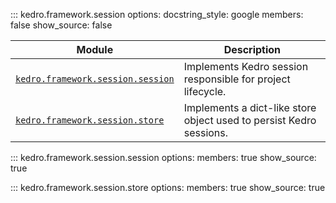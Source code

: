::: kedro.framework.session
    options:
      docstring_style: google
      members: false
      show_source: false

| Module                          | Description                                                                 |
|---------------------------------|-----------------------------------------------------------------------------|
| [`kedro.framework.session.session`](#kedro.framework.session.session) | Implements Kedro session responsible for project lifecycle.               |
| [`kedro.framework.session.store`](#kedro.framework.session.store)     | Implements a dict-like store object used to persist Kedro sessions.       |


::: kedro.framework.session.session
    options:
      members: true
      show_source: true

::: kedro.framework.session.store
    options:
      members: true
      show_source: true
